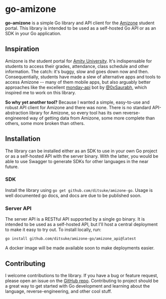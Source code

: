 # go-amizone

**go-amizone** is a simple Go library and API client for the [Amizone](https://s.amizone.net) student portal. This
library is intended to be used as a self-hosted Go API or as an SDK in your Go application.

## Inspiration

Amizone is _the_ student portal for [Amity University](https://www.amity.edu/). It's indispensable for students to
access their grades, attendance, class schedule and other information. The catch: it's buggy, slow and goes down now and
then. Consequentially, students have made a slew of alternative apps and tools to access Amizone -- many of them mobile
apps, but also arguably better approaches like the excellent [monday-api][monday-api] bot by [@0xSaurabh][0xSaurabh],
which inspired me to work on this library.

**So why yet another tool?** Because I wanted a simple, easy-to-use and robust API client for Amizone and there was
none. There is no standard API-abstraction library for Amizone, so every tool has its own reverse-engineered way of
getting data from Amizone, some more complete than others, some more broken than others.

## Installation

The library can be installed either as an SDK to use in your own Go project or as a self-hosted API with the server
binary. With the latter, you would be able to use Swagger to generate SDKs for other languages in the near future.

### SDK
Install the library using `go get github.com/ditsuke/amizone-go`. Usage is well documented go docs, and docs
are due to be published soon.

### Server API
The server API is a RESTful API supported by a single go binary. It is intended to be used as a self-hosted API,
but I'll host a central deployment to make it easy to try out. To install locally, run:

```shell
go install github.com/ditsuke/amizone-go/amizone_api@latest
```

A docker image will be made available soon to make deployments easier.

## Contributing
I welcome contributions to the library. If you have a bug or feature request, please open an issue on the
[GitHub repo][github]. Contributing to project should be a great way to get started with Go development and learning
about the language, reverse-engineering, and other cool stuff.

[monday-api]: https://github.com/0xSaurabh/monday-api

[0xSaurabh]: https://github.com/0xSaurabh/

[github]: https://github.com/ditsuke/amizone-go
